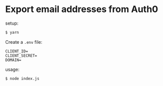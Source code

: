# Export email addresses from Auth0

setup:

```bash
$ yarn
```

Create a `.env` file:

```
CLIENT_ID=
CLIENT_SECRET=
DOMAIN=
```

usage:

```bash
$ node index.js
```


